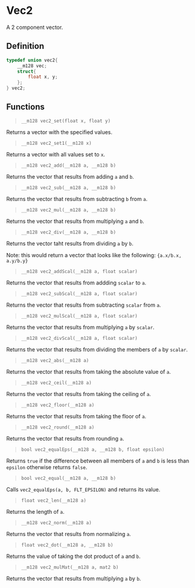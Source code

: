# Vec2

A 2 component vector.

## Definition

```c
typedef union vec2{
	__m128 vec;
	struct{
		float x, y;
	};
} vec2;
```

## Functions

>`__m128 vec2_set(float x, float y)`

Returns a vector with the specified values.

>`__m128 vec2_set1(__m128 x)`

Returns a vector with all values set to `x`.

>`__m128 vec2_add(__m128 a, __m128 b)`

Returns the vector that results from adding `a` and `b`.

>`__m128 vec2_sub(__m128 a, __m128 b)`

Returns the vector that results from subtracting `b` from `a`.

>`__m128 vec2_mul(__m128 a, __m128 b)`

Returns the vector that results from multiplying `a` and `b`.

>`__m128 vec2_div(__m128 a, __m128 b)`

Returns the vector taht results from dividing `a` by `b`.

Note: this would return a vector that looks like the following:
`{a.x/b.x, a.y/b.y}`

>`__m128 vec2_addScal(__m128 a, float scalar)`

Returns the vector that results from addding `scalar` to `a`.

>`__m128 vec2_subScal(__m128 a, float scalar)`

Returns the vector that results from subtracting `scalar` from `a`.

>`__m128 vec2_mulScal(__m128 a, float scalar)`

Returns the vector that results from multiplying `a` by `scalar`.

>`__m128 vec2_divScal(__m128 a, float scalar)`

Returns the vector that results from dividing the members of `a` by `scalar`.

>`__m128 vec2_abs(__m128 a)`

Returns the vector that results from taking the absolute value of `a`.

>`__m128 vec2_ceil(__m128 a)`

Returns the vector that results from taking the ceiling of `a`.

>`__m128 vec2_floor(__m128 a)`

Returns the vector that results from taking the floor of `a`.

>`__m128 vec2_round(__m128 a)`

Returns the vector that results from rounding `a`.

>`bool vec2_equalEps(__m128 a, __m128 b, float epsilon)`

Returns `true` if the difference between all members of `a` and `b` is less
than `epsilon` otherwise returns `false`.

>`bool vec2_equal(__m128 a, __m128 b)`

Calls `vec2_equalEps(a, b, FLT_EPSILON)` and returns its value.

>`float vec2_len(__m128 a)`

Returns the length of `a`.

>`__m128 vec2_norm(__m128 a)`

Returns the vector that results from normalizing `a`.

>`float vec2_dot(__m128 a, __m128 b)`

Returns the value of taking the dot product of `a` and `b`.

>`__m128 vec2_mulMat(__m128 a, mat2 b)`

Returns the vector that results from multiplying `a` by `b`.
